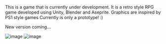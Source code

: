 This is a game that is currently under development. It is a retro style RPG game developed using Unity, Blender and Aseprite.
Graphics are inspired by PS1 style games
Currently is only a prototype! :)

New version coming...

![image](https://github.com/cadinsl/UFO/assets/46573438/7e220d5d-fafa-424c-93c5-2471f3379a55)
![image](https://github.com/cadinsl/UFO/assets/46573438/329ea16d-943f-4ea6-b510-63899860566c)


